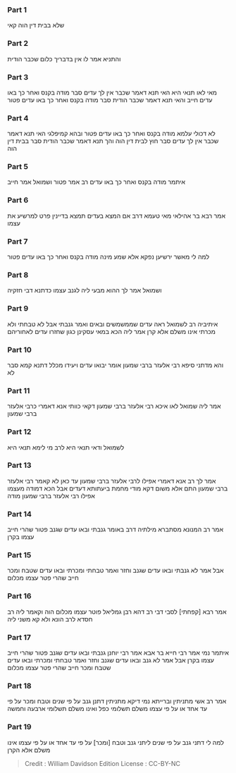 
### Part 1
שלא בבית דין הוה קאי

### Part 2
והתניא אמר לו אין בדבריך כלום שכבר הודית 

### Part 3
מאי לאו תנאי היא האי תנא דאמר שכבר אין לך עדים סבר מודה בקנס ואחר כך באו עדים חייב והאי תנא דאמר שכבר הודית סבר מודה בקנס ואחר כך באו עדים פטור

### Part 4
לא דכולי עלמא מודה בקנס ואחר כך באו עדים פטור ובהא קמיפלגי האי תנא דאמר שכבר אין לך עדים סבר חוץ לבית דין הוה והך תנא דאמר שכבר הודית סבר בבית דין הוה

### Part 5
איתמר מודה בקנס ואחר כך באו עדים רב אמר פטור ושמואל אמר חייב

### Part 6
אמר רבא בר אהילאי מאי טעמא דרב אם המצא בעדים תמצא בדיינין פרט למרשיע את עצמו

### Part 7
למה לי מאשר ירשיען נפקא אלא שמע מינה מודה בקנס ואחר כך באו עדים פטור

### Part 8
ושמואל אמר לך ההוא מבעי ליה לגנב עצמו כדתנא דבי חזקיה

### Part 9
איתיביה רב לשמואל ראה עדים שממשמשים ובאים ואמר גנבתי אבל לא טבחתי ולא מכרתי אינו משלם אלא קרן אמר ליה הכא במאי עסקינן כגון שחזרו עדים לאחוריהם

### Part 10
והא מדתני סיפא רבי אלעזר ברבי שמעון אומר יבואו עדים ויעידו מכלל דתנא קמא סבר לא

### Part 11
אמר ליה שמואל לאו איכא רבי אלעזר ברבי שמעון דקאי כוותי אנא דאמרי כרבי אלעזר ברבי שמעון

### Part 12
לשמואל ודאי תנאי היא לרב מי לימא תנאי היא

### Part 13
אמר לך רב אנא דאמרי אפילו לרבי אלעזר ברבי שמעון עד כאן לא קאמר רבי אלעזר ברבי שמעון התם אלא משום דקא מודי מחמת ביעתותא דעדים אבל הכא דמודה מעצמו אפילו רבי אלעזר ברבי שמעון מודה

### Part 14
אמר רב המנונא מסתברא מילתיה דרב באומר גנבתי ובאו עדים שגנב פטור שהרי חייב עצמו בקרן

### Part 15
אבל אמר לא גנבתי ובאו עדים שגנב וחזר ואמר טבחתי ומכרתי ובאו עדים שטבח ומכר חייב שהרי פטר עצמו מכלום

### Part 16
אמר רבא [קפחתי] לסבי דבי רב דהא רבן גמליאל פוטר עצמו מכלום הוה וקאמר ליה רב חסדא לרב הונא ולא קא משני ליה

### Part 17
איתמר נמי אמר רבי חייא בר אבא אמר רבי יוחנן גנבתי ובאו עדים שגנב פטור שהרי חייב עצמו בקרן אבל אמר לא גנב ובאו עדים שגנב וחזר ואמר טבחתי ומכרתי ובאו עדים שטבח ומכר חייב שהרי פטר עצמו מכלום

### Part 18
אמר רב אשי מתניתין וברייתא נמי דיקא מתניתין דתנן גנב על פי שנים וטבח ומכר על פי עד אחד או על פי עצמו משלם תשלומי כפל ואינו משלם תשלומי ארבעה וחמשה

### Part 19
למה לי דתני גנב על פי שנים ליתני גנב וטבח [ומכר] על פי עד אחד או על פי עצמו אינו משלם אלא הקרן

>Credit : William Davidson Edition
>License : CC-BY-NC